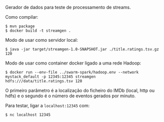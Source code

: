 Gerador de dados para teste de processamento de streams.

Como compilar:

    $ mvn package
    $ docker build -t streamgen .

Modo de usar como servidor local:

    $ java -jar target/streamgen-1.0-SNAPSHOT.jar ./title.ratings.tsv.gz 120
    
Modo de usar como container docker ligado a uma rede Hadoop:

    $ docker run --env-file ../swarm-spark/hadoop.env --network mystack_default -p 12345:12345 streamgen hdfs:///data/title.ratings.tsv 120
    
O primeiro parâmetro é a localização do ficheiro do IMDb (local, http ou hdfs)
e o segundo é o número de eventos gerados por minuto.

Para testar, ligar a `localhost:12345` com:

    $ nc localhost 12345